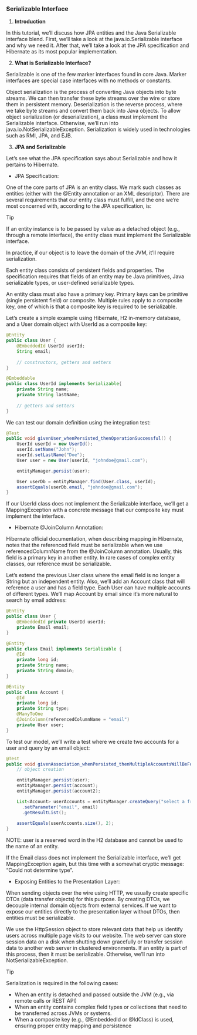 ### Serializable Interface

1. **Introduction**

In this tutorial, we’ll discuss how JPA entities and the Java Serializable interface blend. First, we’ll take a look at the java.io.Serializable interface and why we need it. After that, we’ll take a look at the JPA specification and Hibernate as its most popular implementation.

2. **What is Serializable Interface?**

Serializable is one of the few marker interfaces found in core Java. Marker interfaces are special case interfaces with no methods or constants.

Object serialization is the process of converting Java objects into byte streams. We can then transfer these byte streams over the wire or store them in persistent memory. Deserialization is the reverse process, where we take byte streams and convert them back into Java objects. To allow object serialization (or deserialization), a class must implement the Serializable interface. Otherwise, we’ll run into java.io.NotSerializableException. Serialization is widely used in technologies such as RMI, JPA, and EJB.

3. **JPA and Serializable**

Let’s see what the JPA specification says about Serializable and how it pertains to Hibernate.

- JPA Specification:

One of the core parts of JPA is an entity class. We mark such classes as entities (either with the @Entity annotation or an XML descriptor). There are several requirements that our entity class must fulfill, and the one we’re most concerned with, according to the JPA specification, is:

> [!TIP]  
> If an entity instance is to be passed by value as a detached object (e.g., through a remote interface), the entity class must implement the Serializable interface.

In practice, if our object is to leave the domain of the JVM, it’ll require serialization.

Each entity class consists of persistent fields and properties. The specification requires that fields of an entity may be Java primitives, Java serializable types, or user-defined serializable types.

An entity class must also have a primary key. Primary keys can be primitive (single persistent field) or composite. Multiple rules apply to a composite key, one of which is that a composite key is required to be serializable.

Let’s create a simple example using Hibernate, H2 in-memory database, and a User domain object with UserId as a composite key:

```java
@Entity
public class User {
    @EmbeddedId UserId userId;
    String email;
    
    // constructors, getters and setters
}

@Embeddable
public class UserId implements Serializable{
    private String name;
    private String lastName;
    
    // getters and setters
}
```

We can test our domain definition using the integration test:

```java
@Test
public void givenUser_whenPersisted_thenOperationSuccessful() {
    UserId userId = new UserId();
    userId.setName("John");
    userId.setLastName("Doe");
    User user = new User(userId, "johndoe@gmail.com");

    entityManager.persist(user);

    User userDb = entityManager.find(User.class, userId);
    assertEquals(userDb.email, "johndoe@gmail.com");
}
```

If our UserId class does not implement the Serializable interface, we’ll get a MappingException with a concrete message that our composite key must implement the interface.

- Hibernate @JoinColumn Annotation:

Hibernate official documentation, when describing mapping in Hibernate, notes that the referenced field must be serializable when we use referencedColumnName from the @JoinColumn annotation. Usually, this field is a primary key in another entity. In rare cases of complex entity classes, our reference must be serializable.

Let’s extend the previous User class where the email field is no longer a String but an independent entity. Also, we’ll add an Account class that will reference a user and has a field type. Each User can have multiple accounts of different types. We’ll map Account by email since it’s more natural to search by email address:

```java
@Entity
public class User {
    @EmbeddedId private UserId userId;
    private Email email;
}

@Entity
public class Email implements Serializable {
    @Id
    private long id;
    private String name;
    private String domain;
}

@Entity
public class Account {
    @Id
    private long id;
    private String type;
    @ManyToOne
    @JoinColumn(referencedColumnName = "email")
    private User user;
}
```

To test our model, we’ll write a test where we create two accounts for a user and query by an email object:

```java
@Test
public void givenAssociation_whenPersisted_thenMultipleAccountsWillBeFoundByEmail() {
    // object creation 

    entityManager.persist(user);
    entityManager.persist(account);
    entityManager.persist(account2);

    List<Account> userAccounts = entityManager.createQuery("select a from Account a join fetch a.user where a.user.email = :email", Account.class)
      .setParameter("email", email)
      .getResultList();
    
    assertEquals(userAccounts.size(), 2);
}
```

NOTE: user is a reserved word in the H2 database and cannot be used to the name of an entity.

If the Email class does not implement the Serializable interface, we’ll get MappingException again, but this time with a somewhat cryptic message: “Could not determine type”.

- Exposing Entities to the Presentation Layer:

When sending objects over the wire using HTTP, we usually create specific DTOs (data transfer objects) for this purpose. By creating DTOs, we decouple internal domain objects from external services. If we want to expose our entities directly to the presentation layer without DTOs, then entities must be serializable.

We use the HttpSession object to store relevant data that help us identify users across multiple page visits to our website. The web server can store session data on a disk when shutting down gracefully or transfer session data to another web server in clustered environments. If an entity is part of this process, then it must be serializable. Otherwise, we’ll run into NotSerializableException.

> [!TIP]
> Serialization is required in the following cases: 
> - When an entity is detached and passed outside the JVM (e.g., via remote calls or REST API)
> - When an entity contains complex field types or collections that need to be transferred across JVMs or systems.
> - When a composite key (e.g., @EmbeddedId or @IdClass) is used, ensuring proper entity mapping and persistence